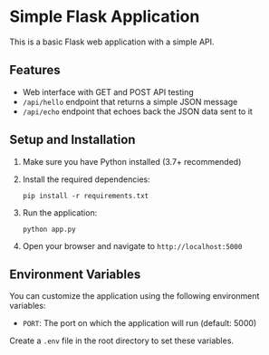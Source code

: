 # Simple Flask Application

This is a basic Flask web application with a simple API.

## Features

- Web interface with GET and POST API testing
- `/api/hello` endpoint that returns a simple JSON message
- `/api/echo` endpoint that echoes back the JSON data sent to it

## Setup and Installation

1. Make sure you have Python installed (3.7+ recommended)

2. Install the required dependencies:
   ```
   pip install -r requirements.txt
   ```

3. Run the application:
   ```
   python app.py
   ```

4. Open your browser and navigate to `http://localhost:5000`

## Environment Variables

You can customize the application using the following environment variables:

- `PORT`: The port on which the application will run (default: 5000)

Create a `.env` file in the root directory to set these variables.
